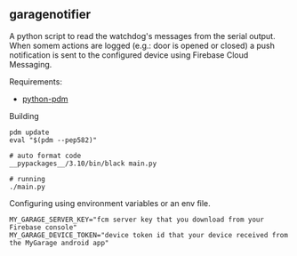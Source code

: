 garagenotifier
--------------

A python script to read the watchdog's messages from the serial output.
When somem actions are logged (e.g.: door is opened or closed) a push
notification is sent to the configured device using Firebase
Cloud Messaging.


Requirements:
 - <a href="https://pdm.fming.dev/">python-pdm</a>


Building
```
pdm update
eval "$(pdm --pep582)"

# auto format code
__pypackages__/3.10/bin/black main.py

# running
./main.py
```

Configuring using environment variables or an env file.
```
MY_GARAGE_SERVER_KEY="fcm server key that you download from your Firebase console"
MY_GARAGE_DEVICE_TOKEN="device token id that your device received from the MyGarage android app"
```
